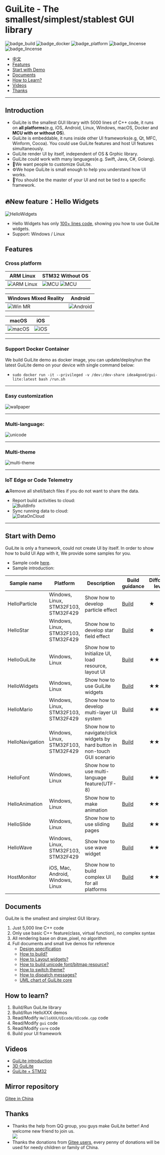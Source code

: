 # GuiLite - The smallest/simplest/stablest GUI library
![badge_build](https://img.shields.io/badge/build-passing-brightgreen.svg) ![badge_docker](https://img.shields.io/badge/docker%20build-passing-brightgreen.svg) ![badge_platform](https://img.shields.io/badge/platform-Windows%20%7C%20Linux%20%7C%20macOS%20%7C%20iOS%20%7C%20Android%20%7C%20MCU-brightgreen.svg) ![badge_lincense](https://img.shields.io/badge/license-Apache%202-blue.svg) ![badge_lincense](https://img.shields.io/badge/architecture-amd64%20%7C%20arm%20%7C%20arm64-blue.svg) 
- [中文](doc/README-cn.md)
- [Features](#Features)
- [Start with Demo](#Start-with-Demo)
- [Documents](#Documents)
- [How to Learn?](#How-to-Learn)
- [Videos](#Videos)
- [Thanks](#Thanks)
***
## Introduction
- GuiLite is the smallest GUI library with 5000 lines of C++ code, it runs on **all platforms**(e.g, iOS, Android, Linux, Windows, macOS, Docker and **MCU with or without OS**).
- GuiLite is embeddable, it runs inside other UI frameworks(e.g, Qt, MFC, Winform, Cocoa). You could use GuiLite features and host UI features simultaneously.
- GuiLite render UI by itself, independent of OS & Grphic library.
- GuiLite could work with many languages(e.g. Swift, Java, C#, Golang).
- 🔧We want people to customize GuiLite.
- ⚙️We hope GuiLite is small enough to help you understand how UI works.
- 👑You should be the master of your UI and not be tied to a specific framework.

## 🔥New feature：Hello Widgets
![HelloWidgets](doc/HelloWidgets.gif)
- Hello Widgets has only [100+ lines code](https://github.com/idea4good/GuiLiteSamples/blob/master/HelloWidgets/UIcode/UIcode.cpp), showing you how to use GuiLite widgets.
- Support: Windows / Linux

## Features
### Cross platform
| ARM Linux | STM32 Without OS |
| --- | --- |
| ![ARM Linux](doc/Linux.gif) | ![MCU](doc/HelloParticle.gif) ![MCU](doc/HelloWave.gif) |

| Windows Mixed Reality | Android |
| --- | --- |
| ![Win MR](doc/WinMR.gif) | ![Android](doc/Android.gif) |

| macOS | iOS |
| --- | --- |
| ![macOS](doc/Mac.gif) | ![iOS](doc/Ios.landscape.gif) |
***
### Support Docker Container
We build GuiLite demo as docker image, you can update/deploy/run the latest GuiLite demo on your device with single command below:
- `sudo docker run -it --privileged -v /dev:/dev-share idea4good/gui-lite:latest bash /run.sh`
***
### Easy customization
![wallpaper](doc/wallpaper.jpg)
***
### Multi-language:
![unicode](doc/unicode.jpg)
***
### Multi-theme
![multi-theme](doc/multi-theme.png)
***
### IoT Edge or Code Telemetry
⚠️Remove all shell/batch files if you do not want to share the data.
- Report build activities to cloud:<br>![BuildInfo](doc/BuildInfo.png)
- Sync running data to cloud:<br>![DataOnCloud](doc/data_on_cloud.png)
***
## Start with Demo
GuiLite is only a framework, could not create UI by itself. In order to show how to build UI App with it, We provide some samples for you.
- Sample code [here](https://github.com/idea4good/GuiLiteSamples).
- Sample introduction:

| Sample name | Platform | Description | Build guidance | Diffculty level |
| --- | --- | --- | --- | --- |
| HelloParticle | Windows, Linux, STM32F103, STM32F429 | Show how to develop particle effect | [Build](https://github.com/idea4good/GuiLiteSamples/blob/master/HelloParticle/README.md) | ★ |
| HelloStar | Windows, Linux, STM32F103, STM32F429 | Show how to develop star field effect | [Build](https://github.com/idea4good/GuiLiteSamples/blob/master/HelloStar/README.md) | ★ |
| HelloGuiLite | Windows, Linux | Show how to Initialize UI, load resource, layout UI | [Build](https://github.com/idea4good/GuiLiteSamples/blob/master/HelloGuiLite/README.md) | ★★ |
| HelloWidgets | Windows, Linux | Show how to use GuiLite widgets | [Build](https://github.com/idea4good/GuiLiteSamples/blob/master/HelloWidgets/README.md) | ★★ |
| HelloMario | Windows, Linux, STM32F103, STM32F429 | Show how to develop multi-layer UI system | [Build](https://github.com/idea4good/GuiLiteSamples/blob/master/HelloMario/README.md) | ★★ |
| HelloNavigation | Windows, Linux, STM32F103, STM32F429 | Show how to navigate/click widgets by hard button in non-touch GUI scenario | [Build](https://github.com/idea4good/GuiLiteSamples/blob/master/HelloNavigation/README.md) | ★★|
| HelloFont | Windows, Linux | Show how to use multi-language feature(UTF-8) | [Build](https://github.com/idea4good/GuiLiteSamples/blob/master/HelloFont/README.md) | ★★ |
| HelloAnimation | Windows, Linux | Show how to make animation | [Build](https://github.com/idea4good/GuiLiteSamples/blob/master/HelloAnimation/README.md) | ★★ |
| HelloSlide | Windows, Linux | Show how to use sliding pages | [Build](https://github.com/idea4good/GuiLiteSamples/blob/master/HelloSlide/README.md) | ★★★ |
| HelloWave | Windows, Linux, STM32F103, STM32F429 | Show how to use wave widget | [Build](https://github.com/idea4good/GuiLiteSamples/blob/master/HelloWave/README.md) | ★★★ |
| HostMonitor | iOS, Mac, Android, Windows, Linux | Show how to build complex UI for all platforms | [Build](https://github.com/idea4good/GuiLiteSamples/blob/master/HostMonitor/README.md) | ★★★★ |

## Documents
GuiLite is the smallest and simplest GUI library.
1. Just 5,000 line C++ code
2. Only use basic C++ feature(class, virtual function), no complex syntax
3. All rendering base on draw_pixel, no algorithm
4. Full documents and small live demos for reference
    - [Design specification](doc/HowToWork.md)
    - [How to build?](doc/HowToBuild.md)
    - [How to Layout widgets?](doc/HowLayoutWork.md)
    - [How to build unicode font/bitmap resource?](https://github.com/idea4good/GuiLiteToolkit)
    - [How to switch theme?](https://github.com/idea4good/GuiLiteSamples/blob/master/HostMonitor/UIcode/source/resource/resource.cpp)
    - [How to dispatch messages?](doc/HowMessageWork.md)
    - [UML chart of GuiLite core](doc/UML.md)

## How to learn?
1. Build/Run GuiLite library
2. Build/Run HelloXXX demos
3. Read/Modify `HelloXXX/UIcode/UIcode.cpp` code
4. Read/Modify `gui` code
5. Read/Modify `core` code
6. Build your UI framework

## Videos
- [GuiLite introduction](https://www.youtube.com/watch?v=grqXEz3bdC0)
- [3D GuiLite](https://v.youku.com/v_show/id_XMzYxNTE3MTI0MA)
- [GuiLite + STM32](https://v.youku.com/v_show/id_XNDAwNzM5MTM3Ng)

## Mirror repository
[Gitee in China](https://gitee.com/idea4good/GuiLite)

## Thanks
- Thanks the help from QQ group, you guys make GuiLite better! And welcome new friend to join us.<br>[<img src="doc/qq.group.jpg">](https://jq.qq.com/?_wv=1027&k=5EO8D9i)
- Thanks the donations from [Gitee users](https://gitee.com/idea4good/GuiLite), every penny of donations will be used for needy children or family of China.
